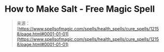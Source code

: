 <!--yml
category: 未分类
date: 2024-06-12 18:49:39
-->

# How to Make Salt - Free Magic Spell

> 来源：[https://www.spellsofmagic.com/spells/health_spells/cure_spells/12158/page.html#0001-01-01](https://www.spellsofmagic.com/spells/health_spells/cure_spells/12158/page.html#0001-01-01)